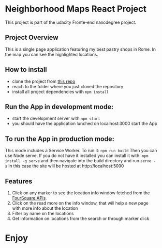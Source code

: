 # Neighborhood Maps React Project

This project is part of the udacity Fronte-end nanodegree project.

## Project Overview
This is a single page application featuring my best pastry shops in Rome. In the map you can see the highlighted locations.



## How to install
* clone the project from [this repo](https://github.com/riccio85/fend-neighborhood-map-react.git)
* reach to the folder where you just cloned the repository
* install all project dependencies with `npm install`


## Run the App in development mode:
* start the development server with `npm start`
* you should have the application lunched on localhost:3000 start the App

## To run the App in production mode:
This mode includes a Service Worker. To run it:
`npm run build`
Then you can use Node serve. If you do not have it installed you can install it with:
`npm install -g serve`
and then navigate into the build directory and run
`serve -s`
In this case the site will be hosted at http://localhost:5000

## Features

1. Click on any marker to see the location info window fetched from the [FourSquare APIs](https://it.foursquare.com/).
2. Click on the read more on the info window, that will help a new page with more info about the location
2. Filter by name on the locations
3. Get information on locations from the search or through marker click


# Enjoy

